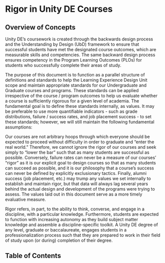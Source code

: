 # Rigor in Unity DE Courses

## Overview of Concepts

Unity DE’s coursework is created through the backwards design process and the Understanding by Design (UbD) framework to ensure that successful students have met the designated course outcomes, which are measurable skills and competencies. The same backward design process ensures competency in the Program Learning Outcomes (PLOs) for students who successfully complete their areas of study.

The purpose of this document is to function as a parallel structure of definitions and standards to help the Learning Experience Design Unit scope and maintain appropriate standards for our Undergraduate and Graduate courses and programs. These standards can be applied irrespective of the course / program outcomes to help us evaluate whether a course is sufficiently rigorous for a given level of academia. The fundamental goal is to define these standards internally, as values. It may be preferable to use more quantifiable indicators - such as grade distributions, failure / success rates, and job placement success - to set these standards; however, we will still maintain the following fundamental assumptions:

Our courses are not arbitrary hoops through which everyone should be expected to proceed without difficulty in order to graduate and “enter the real world.” Therefore, we cannot ignore the rigor of our courses and seek simply to “lower the bar” such that as many students are successful as possible.
Conversely, failure rates can never be a measure of our courses’ “rigor” as it is our explicit goal to design courses so that as many students can succeed as possible, and it is our philosophy that a course’s success can never be defined by explicitly exclusionary tactics.
Finally, alumni success (job placement, etc.) may trump any values we set internally to establish and maintain rigor, but that data will always lag several years behind the actual design and development of the programs were trying to assess. The values laid out in this document serve as a more timely evaluative measure.

Rigor refers, in part, to the ability to think, converse, and engage in a discipline, with a particular knowledge. Furthermore, students are expected to function with increasing autonomy as they build subject matter knowledge and assemble a discipline-specific toolkit. A Unity DE degree of any level, graduate or baccalaureate, engages students in a professionalization process such that they are prepared to work in their field of study upon (or during) completion of their degree. 

## Table of Contents

<toc></toc>